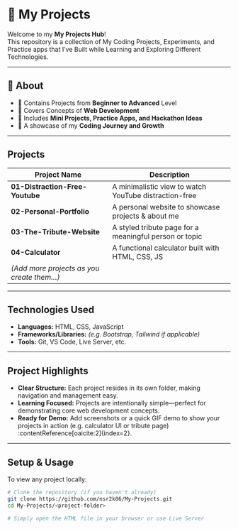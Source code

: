 # 🚀 My Projects

Welcome to my **My Projects Hub**!  
This repository is a collection of My Coding Projects, Experiments, and Practice apps that I’ve Built while Learning and Exploring Different Technologies.  

---

## 📌 About
- 🔹 Contains Projects from **Beginner to Advanced** Level  
- 🔹 Covers Concepts of **Web Development**  
- 🔹 Includes **Mini Projects, Practice Apps, and Hackathon Ideas**  
- 🔹 A showcase of my **Coding Journey and Growth**  

---

##  Projects

| Project Name | Description |
|--------------|-------------|
| **01-Distraction-Free-Youtube** | A minimalistic view to watch YouTube distraction-free |
| **02-Personal-Portfolio**         | A personal website to showcase projects & about me |
| **03-The-Tribute-Website**       | A styled tribute page for a meaningful person or topic |
| **04-Calculator**                | A functional calculator built with HTML, CSS, JS |
| *(Add more projects as you create them…)* | |

---

##  Technologies Used
- **Languages:** HTML, CSS, JavaScript
- **Frameworks/Libraries:** *(e.g. Bootstrap, Tailwind if applicable)*
- **Tools:** Git, VS Code, Live Server, etc.

---

##  Project Highlights
- **Clear Structure:** Each project resides in its own folder, making navigation and management easy.
- **Learning Focused:** Projects are intentionally simple—perfect for demonstrating core web development concepts.
- **Ready for Demo:** Add screenshots or a quick GIF demo to show your projects in action (e.g. calculator UI or tribute page) :contentReference[oaicite:2]{index=2}.

---

##  Setup & Usage

To view any project locally:

```bash
# Clone the repository (if you haven't already)
git clone https://github.com/nsr2k06/My-Projects.git
cd My-Projects/<project-folder>

# Simply open the HTML file in your browser or use Live Server
